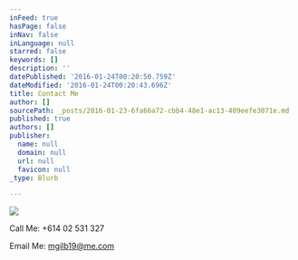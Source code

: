 ```yaml
---
inFeed: true
hasPage: false
inNav: false
inLanguage: null
starred: false
keywords: []
description: ''
datePublished: '2016-01-24T00:20:50.759Z'
dateModified: '2016-01-24T00:20:43.696Z'
title: Contact Me
author: []
sourcePath: _posts/2016-01-23-6fa66a72-cbb4-48e1-ac13-409eefe3071e.md
published: true
authors: []
publisher:
  name: null
  domain: null
  url: null
  favicon: null
_type: Blurb

---
```

![](https://the-grid-user-content.s3-us-west-2.amazonaws.com/d93a6349-0f79-43a4-b76c-920acf1d25f8.jpg)

Call Me: +614 02 531 327

Email Me: mgilb19@me.com